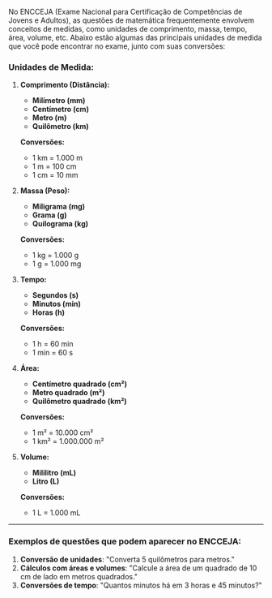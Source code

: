 No ENCCEJA (Exame Nacional para Certificação de Competências de Jovens e Adultos), as questões de matemática frequentemente envolvem conceitos de medidas, como unidades de comprimento, massa, tempo, área, volume, etc. Abaixo estão algumas das principais unidades de medida que você pode encontrar no exame, junto com suas conversões:

### Unidades de Medida:

1. **Comprimento (Distância):**

   - **Milímetro (mm)**
   - **Centímetro (cm)**
   - **Metro (m)**
   - **Quilômetro (km)**

   **Conversões:**

   - 1 km = 1.000 m
   - 1 m = 100 cm
   - 1 cm = 10 mm

2. **Massa (Peso):**

   - **Miligrama (mg)**
   - **Grama (g)**
   - **Quilograma (kg)**

   **Conversões:**

   - 1 kg = 1.000 g
   - 1 g = 1.000 mg

3. **Tempo:**

   - **Segundos (s)**
   - **Minutos (min)**
   - **Horas (h)**

   **Conversões:**

   - 1 h = 60 min
   - 1 min = 60 s

4. **Área:**

   - **Centímetro quadrado (cm²)**
   - **Metro quadrado (m²)**
   - **Quilômetro quadrado (km²)**

   **Conversões:**

   - 1 m² = 10.000 cm²
   - 1 km² = 1.000.000 m²

5. **Volume:**

   - **Mililitro (mL)**
   - **Litro (L)**

   **Conversões:**

   - 1 L = 1.000 mL

---

### Exemplos de questões que podem aparecer no ENCCEJA:

1. **Conversão de unidades**: "Converta 5 quilômetros para metros."
2. **Cálculos com áreas e volumes**: "Calcule a área de um quadrado de 10 cm de lado em metros quadrados."
3. **Conversões de tempo**: "Quantos minutos há em 3 horas e 45 minutos?"

